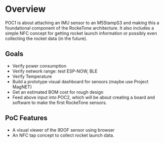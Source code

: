 # Overview

POC1 is about attaching an IMU sensor to an M5StampS3 and making this a foundational component of the RockeTone architecture.  It also includes a simple NFC concept for getting rocket launch information or possibly even collecting the rocket data (in the future).

## Goals

- Verify power consumption
- Verify network range: test ESP-NOW, BLE
- Verify Temperature
- Build a prototype visual dashboard for sensors (maybe use Project MagNET)
- Get an estimated BOM cost for rough design
- Feed above input into POC2, which will be about creating a board and software to make the first RockeTone sensors.

## PoC Features

- A visual viewer of the 9DOF sensor using browser
- An NFC tap concept to collect rocket launch data.
